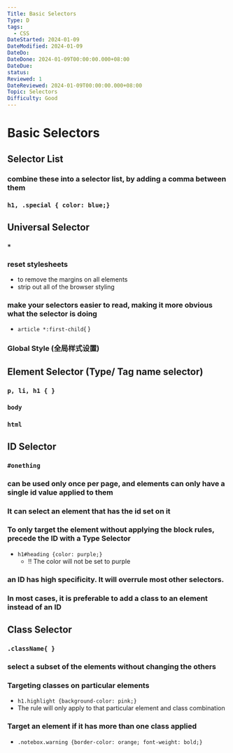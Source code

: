 ```yaml
---
Title: Basic Selectors
Type: D
tags:
  - CSS
DateStarted: 2024-01-09
DateModified: 2024-01-09
DateDo: 
DateDone: 2024-01-09T00:00:00.000+08:00
DateDue: 
status: 
Reviewed: 1
DateReviewed: 2024-01-09T00:00:00.000+08:00
Topic: Selectors
Difficulty: Good
---
```

# Basic Selectors
## Selector List

### combine these into a selector list, by adding a **comma** between them

### `h1, .special { color: blue;}`

## **Universal Selector**

### `*`

### reset stylesheets
- to remove the margins on all elements
- strip out all of the browser styling

### make your selectors easier to read, making it more obvious what the selector is doing
- `article *:first-child`{ }

### Global Style (全局样式设置)

## **Element Selector** (Type/ Tag name selector)

### `p, li, h1 { }`

### `body`

### `html`

## **ID Selector**

### `#onething`

### can be used only **once per page**, and elements can only have **a single id value** applied to them

### It can select an element that has the id set on it

### To only target the element without applying the block rules, precede the ID with a Type Selector
- `h1#heading {color: purple;}`
    - ‼️ The color will not be set to purple

### an ID has high specificity. It will overrule most other selectors.

### In most cases, it is preferable to add a **class** to an element instead of an ID

## **Class Selector**

### `.className{ }`

### select a subset of the elements without changing the others

### Targeting classes on particular elements
- `h1.highlight {background-color: pink;}`
- The rule will only apply to that particular element and class combination

### Target an element if it has more than one class applied
- `.notebox.warning {border-color: orange; font-weight: bold;}`